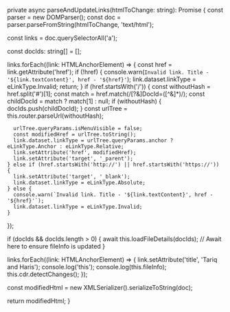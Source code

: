 private async parseAndUpdateLinks(htmlToChange: string): Promise<string> {
  const parser = new DOMParser();
  const doc = parser.parseFromString(htmlToChange, 'text/html');

  const links = doc.querySelectorAll('a');

  const docIds: string[] = [];

  links.forEach((link: HTMLAnchorElement) => {
    const href = link.getAttribute('href');
    if (!href) {
      console.warn(`Invalid link. Title - '${link.textContent}', href - '${href}'`);
      link.dataset.linkType = eLinkType.Invalid;
      return;
    }
    if (href.startsWith('/')) {
      const withoutHash = href.split('#')[1];
      const match = href.match(/[?&]DocId=([^&]*)/);
      const childDocId = match ? match[1] : null;
      if (withoutHash) {
        docIds.push(childDocId);
      }
      const urlTree = this.router.parseUrl(withoutHash);

      urlTree.queryParams.isMenuVisible = false;
      const modifiedHref = urlTree.toString();
      link.dataset.linkType = urlTree.queryParams.anchor ? eLinkType.Anchor : eLinkType.Relative;
      link.setAttribute('href', modifiedHref);
      link.setAttribute('target', '_parent');
    } else if (href.startsWith('http://') || href.startsWith('https://')) {
      link.setAttribute('target', '_blank');
      link.dataset.linkType = eLinkType.Absolute;
    } else {
      console.warn(`Invalid link. Title - '${link.textContent}', href - '${href}'`);
      link.dataset.linkType = eLinkType.Invalid;
    }
  });

  if (docIds && docIds.length > 0) {
    await this.loadFileDetails(docIds);  // Await here to ensure fileInfo is updated
  }

  links.forEach((link: HTMLAnchorElement) => {
    link.setAttribute('title', 'Tariq and Haris');
    console.log('this');
    console.log(this.fileInfo);
    this.cdr.detectChanges();
  });

  const modifiedHtml = new XMLSerializer().serializeToString(doc);

  return modifiedHtml;
}